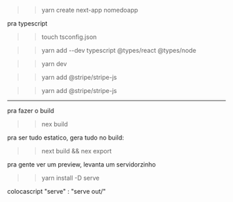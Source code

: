 >> yarn create next-app nomedoapp

pra typescript
>> touch tsconfig.json

>> yarn add --dev typescript @types/react @types/node

>> yarn dev

>> yarn add @stripe/stripe-js

>> yarn add @stripe/stripe-js



----------

pra fazer o build

>> nex build 


pra ser tudo estatico, gera tudo no build:

>> next build && nex export 


pra gente ver um preview, levanta um servidorzinho
>> yarn install -D serve

colocascript "serve" : "serve out/"